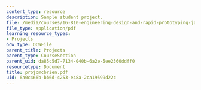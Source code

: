 ```yaml
---
content_type: resource
description: Sample student project.
file: /media/courses/16-810-engineering-design-and-rapid-prototyping-january-iap-2007/6a0c466bbb6d4253e48a2ca19599d22c_projcmcbrien.pdf
file_type: application/pdf
learning_resource_types:
- Projects
ocw_type: OCWFile
parent_title: Projects
parent_type: CourseSection
parent_uid: da85c5d7-7134-040b-6a2e-5ee2360ddff0
resourcetype: Document
title: projcmcbrien.pdf
uid: 6a0c466b-bb6d-4253-e48a-2ca19599d22c
---
```

